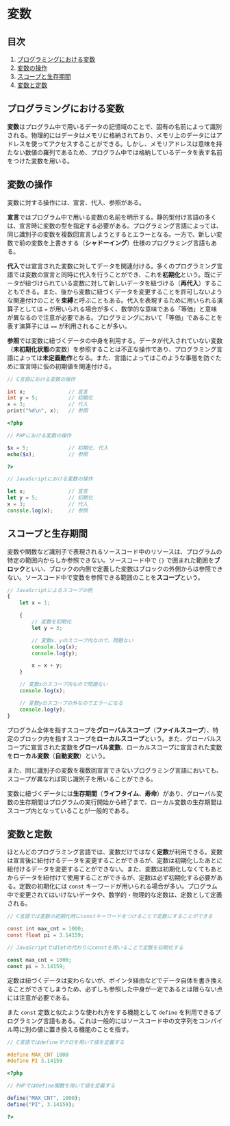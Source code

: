 # 変数


## 目次

1. [プログラミングにおける変数](#プログラミングにおける変数)
1. [変数の操作](#変数の操作)
1. [スコープと生存期間](#スコープと生存期間)
1. [変数と定数](#変数と定数)


## プログラミングにおける変数

**変数**はプログラム中で用いるデータの記憶域のことで、固有の名前によって識別される。物理的にはデータはメモリに格納されており、メモリ上のデータにはアドレスを使ってアクセスすることができる。しかし、メモリアドレスは意味を持たない数値の羅列であるため、プログラム中では格納しているデータを表す名前をつけた変数を用いる。


## 変数の操作

変数に対する操作には、宣言、代入、参照がある。

**宣言**ではプログラム中で用いる変数の名前を明示する。静的型付け言語の多くは、宣言時に変数の型を指定する必要がある。プログラミング言語によっては、同じ識別子の変数を複数回宣言しようとするとエラーとなる。一方で、新しい変数で前の変数を上書きする（**シャドーイング**）仕様のプログラミング言語もある。

**代入**では宣言された変数に対してデータを関連付ける。多くのプログラミング言語では変数の宣言と同時に代入を行うことができ、これを**初期化**という。既にデータが紐づけられている変数に対して新しいデータを紐づける（**再代入**）することもできる。また、後から変数に紐づくデータを変更することを許可しないような関連付けのことを**束縛**と呼ぶこともある。代入を表現するために用いられる演算子としては `=` が用いられる場合が多く、数学的な意味である「等価」と意味が異なるので注意が必要である。プログラミングにおいて「等価」であることを表す演算子には `==` が利用されることが多い。

**参照**では変数に紐づくデータの中身を利用する。データが代入されていない変数（**未初期化状態**の変数）を参照することは不正な操作であり、プログラミング言語によっては**未定義動作**となる。また、言語によってはこのような事態を防ぐために宣言時に仮の初期値を関連付ける。


```c
// C言語における変数の操作

int x;              // 宣言
int y = 5;          // 初期化
x = 3;              // 代入
print("%d\n", x);   // 参照
```

```php
<?php

// PHPにおける変数の操作

$x = 5;             // 初期化、代入
echo($x);           // 参照

?>
```

```javascript
// JavaScriptにおける変数の操作

let x;              // 宣言
let y = 5;          // 初期化
x = 3;              // 代入
console.log(x);     // 参照
```


## スコープと生存期間

変数や関数など識別子で表現されるソースコード中のリソースは、プログラムの特定の範囲内からしか参照できない。ソースコード中で `{}` で囲まれた範囲を**ブロック**といい、ブロックの内側で定義した変数はブロックの外側からは参照できない。ソースコード中で変数を参照できる範囲のことを**スコープ**という。

```javascript
// JavaScriptによるスコープの例
{
    let x = 1;

    {
        // 変数を初期化
        let y = 3;

        // 変数x、yのスコープ内なので、問題ない
        console.log(x);
        console.log(y);

        x = x + y;
    }

    // 変数xのスコープ内なので問題ない
    console.log(x);

    // 変数yのスコープの外なのでエラーになる
    console.log(y);
}
```

プログラム全体を指すスコープを**グローバルスコープ**（**ファイルスコープ**）、特定のブロック内を指すスコープを**ローカルスコープ**という。また、グローバルスコープに宣言された変数を**グローバル変数**、ローカルスコープに宣言された変数を**ローカル変数**（**自動変数**）という。

また、同じ識別子の変数を複数回宣言できないプログラミング言語においても、スコープが異なれば同じ識別子を用いることができる。

変数に紐づくデータには**生存期間**（**ライフタイム**、**寿命**）があり、グローバル変数の生存期間はプログラムの実行開始から終了まで、ローカル変数の生存期間はスコープ内となっていることが一般的である。


## 変数と定数

ほとんどのプログラミング言語では、変数だけではなく**定数**が利用できる。変数は宣言後に紐付けるデータを変更することができるが、定数は初期化したあとに紐付けるデータを変更することができない。また、変数は初期化しなくてもあとからデータを紐付けて使用することができるが、定数は必ず初期化する必要がある。定数の初期化には `const` キーワードが用いられる場合が多い。プログラム中で変更されてはいけないデータや、数学的・物理的な定数は、定数として定義される。

```c
// C言語では変数の初期化時にconstキーワードをつけることで定数にすることができる

const int max_cnt = 1000;
const float pi = 3.14159;
```

```javascript
// JavaScriptではletの代わりにconstを用いることで定数を初期化する

const max_cnt = 1000;
const pi = 3.14159;
```

定数は紐づくデータは変わらないが、ポインタ経由などでデータ自体を書き換えることができてしまうため、必ずしも参照した中身が一定であるとは限らない点には注意が必要である。

また `const` 定数と似たような使われ方をする機能として `define` を利用できるプログラミング言語もある。これは一般的にはソースコード中の文字列をコンパイル時に別の値に置き換える機能のことを指す。

```c
// C言語ではdefineマクロを用いて値を定義する

#define MAX_CNT 1000
#define PI 3.14159
```

```php
<?php

// PHPではdefine関数を用いて値を定義する

define("MAX_CNT", 1000);
define("PI", 3.14159);

?>
```
